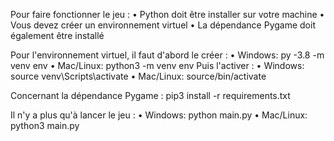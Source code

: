 Pour faire fonctionner le jeu :
    • Python doit être installer sur votre machine
    • Vous devez créer un environnement virtuel
    • La dépendance Pygame doit également être installé
    
Pour l'environnement virtuel, il faut d'abord le créer :
    • Windows: py -3.8 -m venv env
    • Mac/Linux: python3 -m venv env
Puis l'activer : 
    • Windows: source venv\Scripts\activate
    • Mac/Linux: source/bin/activate

Concernant la dépendance Pygame : pip3 install -r requirements.txt

Il n'y a plus qu'à lancer le jeu :
    • Windows: python main.py
    • Mac/Linux: python3 main.py
